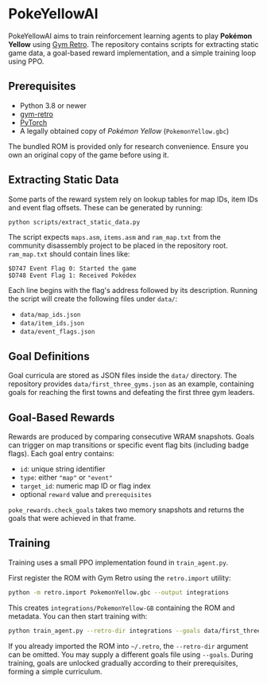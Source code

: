 # PokeYellowAI

PokeYellowAI aims to train reinforcement learning agents to play **Pokémon Yellow** using [Gym Retro](https://github.com/openai/retro).  The repository contains scripts for extracting static game data, a goal-based reward implementation, and a simple training loop using PPO.

## Prerequisites

- Python 3.8 or newer
- [gym-retro](https://github.com/openai/retro)
- [PyTorch](https://pytorch.org/)
- A legally obtained copy of *Pokémon Yellow* (`PokemonYellow.gbc`)

The bundled ROM is provided only for research convenience.  Ensure you own an original copy of the game before using it.

## Extracting Static Data

Some parts of the reward system rely on lookup tables for map IDs, item IDs and event flag offsets.  These can be generated by running:

```bash
python scripts/extract_static_data.py
```

The script expects `maps.asm`, `items.asm` and `ram_map.txt` from the community disassembly project to be placed in the repository root.  `ram_map.txt` should contain lines like:

```
$D747 Event Flag 0: Started the game
$D748 Event Flag 1: Received Pokédex
```

Each line begins with the flag's address followed by its description.  Running the script will create the following files under `data/`:

- `data/map_ids.json`
- `data/item_ids.json`
- `data/event_flags.json`

## Goal Definitions

Goal curricula are stored as JSON files inside the `data/` directory.  The repository provides `data/first_three_gyms.json` as an example, containing goals for reaching the first towns and defeating the first three gym leaders.

## Goal-Based Rewards

Rewards are produced by comparing consecutive WRAM snapshots.  Goals can trigger on map transitions or specific event flag bits (including badge flags).  Each goal entry contains:

- `id`: unique string identifier
- `type`: either `"map"` or `"event"`
- `target_id`: numeric map ID or flag index
- optional `reward` value and `prerequisites`

`poke_rewards.check_goals` takes two memory snapshots and returns the goals that were achieved in that frame.

## Training

Training uses a small PPO implementation found in `train_agent.py`.

First register the ROM with Gym Retro using the `retro.import` utility:

```bash
python -m retro.import PokemonYellow.gbc --output integrations
```

This creates `integrations/PokemonYellow-GB` containing the ROM and metadata.
You can then start training with:

```bash
python train_agent.py --retro-dir integrations --goals data/first_three_gyms.json
```

If you already imported the ROM into `~/.retro`, the `--retro-dir` argument can
be omitted. You may supply a different goals file using `--goals`. During
training, goals are unlocked gradually according to their prerequisites, forming
a simple curriculum.

